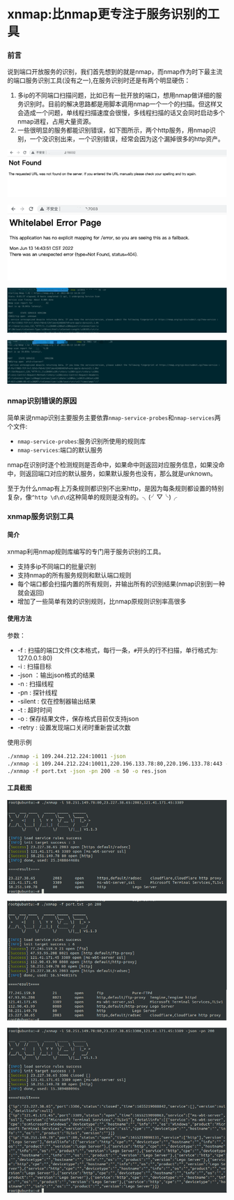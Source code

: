 # xnmap:比nmap更专注于服务识别的工具

### 前言
说到端口开放服务的识别，我们首先想到的就是nmap，而nmap作为时下最主流的端口服务识别工具(没有之一),在服务识别时还是有两个明显硬伤：

1. 多ip的不同端口扫描问题，比如已有一批开放的端口，想用nmap做详细的服务识别时。目前的解决思路都是用脚本调用nmap一个一个的扫描。但这样又会造成一个问题，单线程扫描速度会很慢，多线程扫描的话又会同时启动多个nmap进程，占用大量资源。
2. 一些很明显的服务都能识别错误，如下图所示，两个http服务，用nmap识别，一个没识别出来，一个识别错误，经常会因为这个漏掉很多的http资产。



![image](images/oRxAmx9WXJHWuRO5XSkKE8smorUNXB36XE8vonYXWcA.png)



![image](images/hv-8yKfNEo4jWusyECdxgu3EdkPB-rPD_7DaiiQahPM.png)

![image](images/4x4k2oacMhnrhiA9tuLkiUtwi7GVHRPQPvGrasLs68Y.png)

![image](images/6uZy8DBHwJo4wpRg-ZFqB01VAxzopPEL4k0DK3xBSHQ.png)



### nmap识别错误的原因
简单来说nmap识别主要服务主要依靠`nmap-service-probes`和`nmap-services`两个文件:

* `nmap-service-probes`:服务识别所使用的规则库
* `nmap-services`:端口的默认服务

nmap在识别时逐个检测规则是否命中，如果命中则返回对应服务信息，如果没命中，则返回端口对应的默认服务，如果默认服务也没有，那么就是unknown。

至于为什么nmap有上万条规则都识别不出来http，是因为每条规则都设置的特别复杂，像`^http \d\d\d`这种简单的规则是没有的。╮(╯▽╰)╭



### xnmap服务识别工具
#### 简介
xnmap利用nmap规则库编写的专门用于服务识别的工具。

* 支持多ip不同端口的批量识别
* 支持nmap的所有服务规则和默认端口规则
* 每个端口都会扫描内置的所有规则，并输出所有的识别结果(nmap识别到一种就会返回)
* 增加了一些简单有效的识别规则，比nmap原规则识别率高很多

#### 使用方法
参数：

* \-f : 扫描的端口文件(文本格式，每行一条，`#`开头的行不扫描，单行格式为: 127.0.0.1:80)
* \-i : 扫描目标
* \-json ：输出json格式的结果
* \-n : 扫描线程 
* \-pn : 探针线程
* \-silent : 仅在控制器输出结果
* \-t : 超时时间
* \-o : 保存结果文件，保存格式目前仅支持json
* \-retry : 设置发现端口关闭时重新尝试次数

使用示例

```bash
./xnmap -i 109.244.212.224:10011 -json
./xnmap -i 109.244.212.224:10011,220.196.133.78:80,220.196.133.78:443 -json -pn 200
./xnmap -f port.txt -json -pn 200 -n 50 -o res.json
```


#### 工具截图
![image](images/tjp4lIA_Yh9eFmqNgtch8xlCabGaGrGPUo1oG6qe5Ms.png)

![image](images/7dWuF40JRbftBOc2IfoZBgJsYKz2-u0GDwH-dlO0f3g.png)

![image](images/1T7eU-mwEXKK8Y2J9sN4MJ-b77RGm-liNSqDu3Dpxyc.png)









